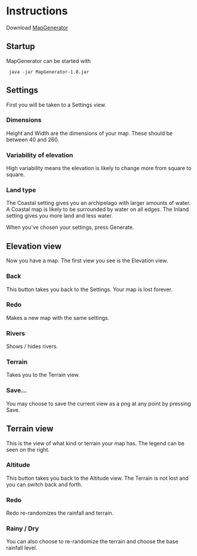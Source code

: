 # Instructions

Download [MapGenerator](https://github.com/otsohelos/ot_harjoitustyo/releases/tag/v1.0)

## Startup

MapGenerator can be started with 

```
 java -jar MapGenerator-1.0.jar
```

## Settings

First you will be taken to a Settings view.

### Dimensions

Height and Width are the dimensions of your map. These should be between 40 and 260.

### Variability of elevation

High variability means the elevation is likely to change more from square to square.

### Land type

The Coastal setting gives you an archipelago with larger amounts of water. A Coastal map is likely to be surrounded by water on all edges. The Inland setting gives you more land and less water.

When you've chosen your settings, press Generate.

## Elevation view

Now you have a map. The first view you see is the Elevation view.

### Back

This button takes you back to the Settings. Your map is lost forever.

### Redo

Makes a new map with the same settings.

### Rivers

Shows / hides rivers.

### Terrain

Takes you to the Terrain view.

### Save...

You may choose to save the current view as a png at any point by pressing Save.


## Terrain view

This is the view of what kind or terrain your map has. The legend can be seen on the right.

### Altitude

This button takes you back to the Altitude view. The Terrain is not lost and you can switch back and forth.

### Redo

Redo re-randomizes the rainfall and terrain.

### Rainy / Dry

You can also choose to re-randomize the terrain and choose the base rainfall level.